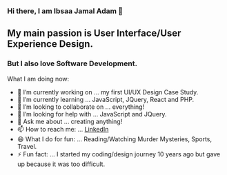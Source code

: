 ### Hi there, I am Ibsaa Jamal Adam 👋

## My main passion is User Interface/User Experience Design. 

### But I also love Software Development.

What I am doing now:

- 🔭 I’m currently working on ... my first UI/UX Design Case Study.
- 🌱 I’m currently learning ... JavaScript, JQuery, React and PHP.
- 👯 I’m looking to collaborate on ... everything!
- 🤔 I’m looking for help with ... JavaScript and JQuery.
- 💬 Ask me about ... creating anything!
- 📫 How to reach me: ... [LinkedIn](https://www.linkedin.com/in/ibsaajadam/)
- 😄 What I do for fun: ... Reading/Watching Murder Mysteries, Sports, Travel.
- ⚡ Fun fact: ... I started my coding/design journey 10 years ago but gave up because it was too difficult.

